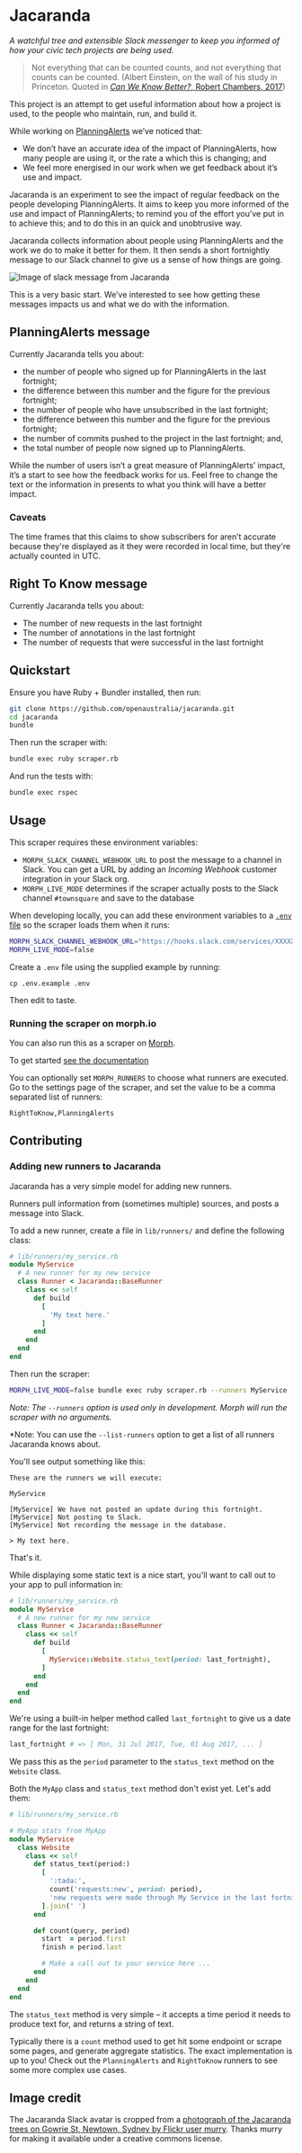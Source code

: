 # Jacaranda

*A watchful tree and extensible Slack messenger to keep you informed of how your civic tech projects are being used.*

> Not everything that can be counted counts, and not everything that counts can be counted.
> (Albert Einstein, on the wall of his study in Princeton. Quoted in [*Can We Know Better?*, Robert Chambers, 2017](http://www.developmentbookshelf.com/doi/book/10.3362/9781780449449))

This project is an attempt to get useful information about how a project is used, to the people who maintain, run, and build it.

While working on [PlanningAlerts](https://www.planningalerts.org.au) we’ve noticed that:

* We don’t have an accurate idea of the impact of PlanningAlerts, how many people are using it, or the rate a which this is changing; and
* We feel more energised in our work when we get feedback about it’s use and impact.

Jacaranda is an experiment to see the impact of regular feedback on the people developing PlanningAlerts. It aims to keep you more informed of the use and impact of PlanningAlerts; to remind you of the effort you’ve put in to achieve this; and to do this in an quick and unobtrusive way.

Jacaranda collects information about people using PlanningAlerts and the work we do to make it better for them. It then sends a short fortnightly message to our Slack channel to give us a sense of how things are going.

![Image of slack message from Jacaranda](screenshot.jpg)

This is a very basic start. We’ve interested to see how getting these messages impacts us and what we do with the information.

## PlanningAlerts message

Currently Jacaranda tells you about:

* the number of people who signed up for PlanningAlerts in the last fortnight;
* the difference between this number and the figure for the previous fortnight;
* the number of people who have unsubscribed in the last fortnight;
* the difference between this number and the figure for the previous fortnight;
* the number of commits pushed to the project in the last fortnight; and,
* the total number of people now signed up to PlanningAlerts.

While the number of users isn’t a great measure of PlanningAlerts’ impact, it’s a start to see how the feedback works for us. Feel free to change the text or the information in presents to what you think will have a better impact.

### Caveats

The time frames that this claims to show subscribers for aren’t accurate because they're displayed as it they were recorded in local time, but they're actually counted in UTC.

## Right To Know message

Currently Jacaranda tells you about:

* The number of new requests in the last fortnight
* The number of annotations in the last fortnight
* The number of requests that were successful in the last fortnight

## Quickstart

Ensure you have Ruby + Bundler installed, then run:

``` bash
git clone https://github.com/openaustralia/jacaranda.git
cd jacaranda
bundle
```

Then run the scraper with:

``` bash
bundle exec ruby scraper.rb
```

And run the tests with:

``` bash
bundle exec rspec
```

## Usage

This scraper requires these environment variables:

* `MORPH_SLACK_CHANNEL_WEBHOOK_URL` to post the message to a channel in Slack. You can get a URL by adding an _Incoming Webhook_ customer integration in your Slack org.
* `MORPH_LIVE_MODE` determines if the scraper actually posts to the Slack channel `#townsquare` and save to the database

When developing locally, you can add these environment variables to a [`.env` file](https://github.com/bkeepers/dotenv) so the scraper loads them when it runs:

``` bash
MORPH_SLACK_CHANNEL_WEBHOOK_URL="https://hooks.slack.com/services/XXXXXXXXXXXXX"
MORPH_LIVE_MODE=false
```

Create a `.env` file using the supplied example by running:

```
cp .env.example .env
```

Then edit to taste.

### Running the scraper on morph.io

You can also run this as a scraper on [Morph](https://morph.io).

To get started [see the documentation](https://morph.io/documentation)

You can optionally set `MORPH_RUNNERS` to choose what runners are executed. Go to the settings page of the scraper, and set the value to be a comma separated list of runners:

```
RightToKnow,PlanningAlerts
```

## Contributing

### Adding new runners to Jacaranda

Jacaranda has a very simple model for adding new runners.

Runners pull information from (sometimes multiple) sources, and posts a message into Slack.

To add a new runner, create a file in `lib/runners/` and define the following class:

``` ruby
# lib/runners/my_service.rb
module MyService
  # A new runner for my new service
  class Runner < Jacaranda::BaseRunner
    class << self
      def build
        [
          'My text here.'
        ]
      end
    end
  end
end
```

Then run the scraper:

``` bash
MORPH_LIVE_MODE=false bundle exec ruby scraper.rb --runners MyService
```

*Note: The `--runners` option is used only in development. Morph will run the scraper with no arguments.*

*Note: You can use the `--list-runners` option to get a list of all runners Jacaranda knows about.

You'll see output something like this:

```
These are the runners we will execute:

MyService

[MyService] We have not posted an update during this fortnight.
[MyService] Not posting to Slack.
[MyService] Not recording the message in the database.

> My text here.
```

That's it.

While displaying some static text is a nice start, you'll want to call out to your app to pull information in:

``` ruby
# lib/runners/my_service.rb
module MyService
  # A new runner for my new service
  class Runner < Jacaranda::BaseRunner
    class << self
      def build
        [
          MyService::Website.status_text(period: last_fortnight),
        ]
      end
    end
  end
end
```

We're using a built-in helper method called `last_fortnight` to give us a date range for the last fortnight:

``` ruby
last_fortnight # => [ Mon, 31 Jul 2017, Tue, 01 Aug 2017, ... ]
```

We pass this as the `period` parameter to the `status_text` method on the `Website` class.

Both the `MyApp` class and `status_text` method don't exist yet. Let's add them:

``` ruby
# lib/runners/my_service.rb

# MyApp stats from MyApp
module MyService
  class Website
    class << self
      def status_text(period:)
        [
          ':tada:',
          count('requests:new', period: period),
          'new requests were made through My Service in the last fortnight.'
        ].join(' ')
      end

      def count(query, period)
        start  = period.first
        finish = period.last

        # Make a call out to your service here ...
      end
    end
  end
end
```

The `status_text` method is very simple – it accepts a time period it needs to produce text for, and returns a string of text.

Typically there is a `count` method used to get hit some endpoint or scrape some pages, and generate aggregate statistics. The exact implementation is up to you! Check out the `PlanningAlerts` and `RightToKnow` runners to see some more complex use cases.

## Image credit

The Jacaranda Slack avatar is cropped from a [photograph of the Jacaranda trees on Gowrie St, Newtown, Sydney by Flickr user murry](https://www.flickr.com/photos/hopeless128/15808564051/in/photolist-aCSCXw-q8S). Thanks murry for making it available under a creative commons license.
